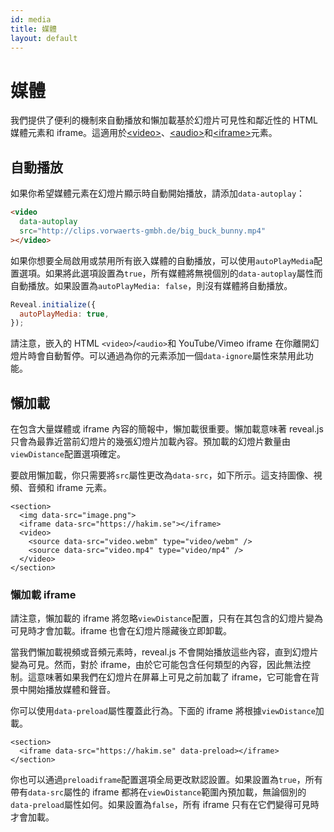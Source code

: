 ```yaml
---
id: media
title: 媒體
layout: default
---
```


# 媒體

我們提供了便利的機制來自動播放和懶加載基於幻燈片可見性和鄰近性的 HTML 媒體元素和 iframe。這適用於[\<video\>](https://developer.mozilla.org/en-US/docs/Web/HTML/Element/video)、[\<audio\>](https://developer.mozilla.org/en-US/docs/Web/HTML/Element/audio)和[\<iframe\>](https://developer.mozilla.org/en-US/docs/Web/HTML/Element/iframe)元素。

## 自動播放

如果你希望媒體元素在幻燈片顯示時自動開始播放，請添加`data-autoplay`：

```html
<video
  data-autoplay
  src="http://clips.vorwaerts-gmbh.de/big_buck_bunny.mp4"
></video>
```

如果你想要全局啟用或禁用所有嵌入媒體的自動播放，可以使用`autoPlayMedia`配置選項。如果將此選項設置為`true`，所有媒體將無視個別的`data-autoplay`屬性而自動播放。如果設置為`autoPlayMedia: false`，則沒有媒體將自動播放。

```js
Reveal.initialize({
  autoPlayMedia: true,
});
```

請注意，嵌入的 HTML `<video>`/`<audio>`和 YouTube/Vimeo iframe 在你離開幻燈片時會自動暫停。可以通過為你的元素添加一個`data-ignore`屬性來禁用此功能。

## 懶加載

在包含大量媒體或 iframe 內容的簡報中，懶加載很重要。懶加載意味著 reveal.js 只會為最靠近當前幻燈片的幾張幻燈片加載內容。預加載的幻燈片數量由`viewDistance`配置選項確定。

要啟用懶加載，你只需要將`src`屬性更改為`data-src`，如下所示。這支持圖像、視頻、音頻和 iframe 元素。

```html/1-2,4-5
<section>
  <img data-src="image.png">
  <iframe data-src="https://hakim.se"></iframe>
  <video>
    <source data-src="video.webm" type="video/webm" />
    <source data-src="video.mp4" type="video/mp4" />
  </video>
</section>
```

### 懶加載 iframe

請注意，懶加載的 iframe 將忽略`viewDistance`配置，只有在其包含的幻燈片變為可見時才會加載。iframe 也會在幻燈片隱藏後立即卸載。

當我們懶加載視頻或音頻元素時，reveal.js 不會開始播放這些內容，直到幻燈片變為可見。然而，對於 iframe，由於它可能包含任何類型的內容，因此無法控制。這意味著如果我們在幻燈片在屏幕上可見之前加載了 iframe，它可能會在背景中開始播放媒體和聲音。

你可以使用`data-preload`屬性覆蓋此行為。下面的 iframe 將根據`viewDistance`加載。

```html/1
<section>
  <iframe data-src="https://hakim.se" data-preload></iframe>
</section>
```

你也可以通過`preloadiframe`配置選項全局更改默認設置。如果設置為`true`，所有帶有`data-src`屬性的 iframe 都將在`viewDistance`範圍內預加載，無論個別的`data-preload`屬性如何。如果設置為`false`，所有 iframe 只有在它們變得可見時才會加載。
